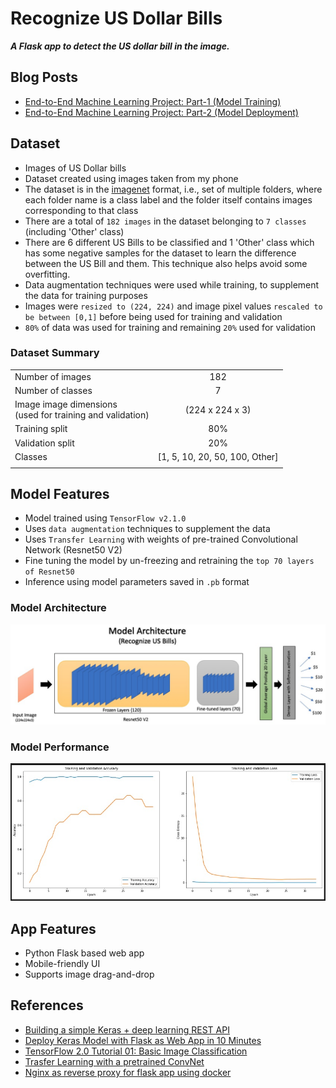 # Recognize US Dollar Bills

***A Flask app to detect the US dollar bill in the image.***

## Blog Posts

- [End-to-End Machine Learning Project: Part-1 (Model Training)](https://towardsdatascience.com/end-to-end-machine-learning-project-part-1-806d04da8deb)
- [End-to-End Machine Learning Project: Part-2 (Model Deployment)](https://towardsdatascience.com/end-to-end-machine-learning-project-627ed48f8109)

## Dataset

- Images of US Dollar bills
- Dataset created using images taken from my phone
- The dataset is in the [imagenet](http://image-net.org/about-overview) format, i.e., set of multiple folders, where each folder name is a class label and the folder itself contains images corresponding to that class
- There are a total of `182 images` in the dataset belonging to `7 classes` (including 'Other' class)
- There are 6 different US Bills to be classified and 1 'Other' class which has some negative samples for the dataset to learn the difference between the US Bill and them. This technique also helps avoid some overfitting.
- Data augmentation techniques were used while training, to supplement the data for training purposes
- Images were `resized to (224, 224)` and image pixel values `rescaled to be between [0,1]` before being used for training and validation
- `80%` of data was used for training and remaining `20%` used for validation

### Dataset Summary

| | |
|:-|:-:|
|Number of images | 182  |
|Number of classes   | 7   |
|Image image dimensions <br/>(used for training and validation)   | (224 x 224 x 3)  |
|Training split | 80% |
|Validation split | 20% |
|Classes | [1, 5, 10, 20, 50, 100, Other]|
| | |

## Model Features

- Model trained using `TensorFlow v2.1.0`
- Uses `data augmentation` techniques to supplement the data
- Uses `Transfer Learning` with weights of pre-trained Convolutional Network (Resnet50 V2)
- Fine tuning the model by un-freezing and retraining the `top 70 layers of Resnet50`
- Inference using model parameters saved in `.pb` format

### Model Architecture

![Recognize US Bills - Model Architecture](images/model_arch.jpg)

### Model Performance

![Accuracy-Loss plots](images/accuracy_loss_plots_v2.jpg)

## App Features

- Python Flask based web app
- Mobile-friendly UI
- Supports image drag-and-drop

## References

- [Building a simple Keras + deep learning REST API](https://blog.keras.io/building-a-simple-keras-deep-learning-rest-api.html)
- [Deploy Keras Model with Flask as Web App in 10 Minutes](https://github.com/mtobeiyf/keras-flask-deploy-webapp)
- [TensorFlow 2.0 Tutorial 01: Basic Image Classification](https://lambdalabs.com/blog/tensorflow-2-0-tutorial-01-image-classification-basics/)
- [Trasfer Learning with a pretrained ConvNet](https://www.tensorflow.org/tutorials/images/transfer_learning)
- [Nginx as reverse proxy for flask app using docker](https://dev.to/ishankhare07/nginx-as-reverse-proxy-for-a-flask-app-using-docker-3ajg)
